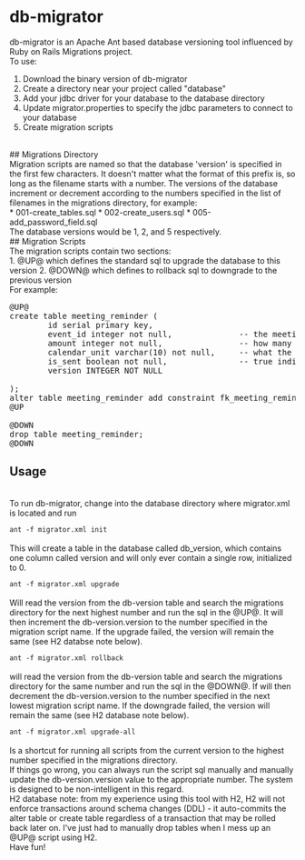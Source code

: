 # db-migrator

db-migrator is an Apache Ant based database versioning tool influenced by Ruby on Rails Migrations project.
<br/>
To use:
<br/>
1. Download the binary version of db-migrator
2. Create a directory near your project called "database"
3. Add your jdbc driver for your database to the database directory
4. Update migrator.properties to specify the jdbc parameters to connect to your database
5. Create migration scripts
<br/>
## Migrations Directory
<br/>
Migration scripts are named so that the database 'version' is specified in the first few characters.  It doesn't matter what the format of this prefix is, so long as the filename starts with a number.  The versions of the database increment or decrement according to the numbers specified in the list of filenames in the migrations directory, for example:
<br/>
* 001-create_tables.sql
* 002-create_users.sql
* 005-add_password_field.sql
<br/>
The database versions would be 1, 2, and 5 respectively.
<br/>
## Migration Scripts
<br/>
The migration scripts contain two sections: 
<br/>
1. @UP@ which defines the standard sql to upgrade the database to this version
2. @DOWN@ which defines to rollback sql to downgrade to the previous version
<br/>
For example:

<pre>
@UP@
create table meeting_reminder (
        id serial primary key,
        event_id integer not null,              -- the meeting this reminder is for
        amount integer not null,                -- how many days/hours/weeks before to remind
        calendar_unit varchar(10) not null,     -- what the amount is: days/weeks/hours
        is_sent boolean not null,               -- true indicates this reminder has been sent
        version INTEGER NOT NULL                                 

);
alter table meeting_reminder add constraint fk_meeting_reminder_event foreign key (event_id) references event (id);
@UP

@DOWN
drop table meeting_reminder;
@DOWN
</pre>
## Usage
<br/>
To run db-migrator, change into the database directory where migrator.xml is located and run
<br/>
<code>
ant -f migrator.xml init  
</code>
<br/>
This will create a table in the database called db_version, which contains one column called version and will only ever contain a single row, initialized to 0.
<br/>
<code>
ant -f migrator.xml upgrade
</code>
<br/>
Will read the version from the db-version table and search the migrations directory for the next highest number and run the sql in the @UP@.  It will then increment the db-version.version to the number specified in the migration script name.  If the upgrade failed, the version will remain the same (see H2 databse note below).
<br/>
<code>
ant -f migrator.xml rollback
</code>
<br/>
will read the version from the db-version table and search the migrations directory for the same number and run the sql in the @DOWN@.  If will then decrement the db-version.version to the number specified in the next lowest migration script name.  If the downgrade failed, the version will remain the same (see H2 database note below).
<br/>
<code>
ant -f migrator.xml upgrade-all
</code>
<br/>
Is a shortcut for running all scripts from the current version to the highest number specified in the migrations directory.
<br/>
If things go wrong, you can always run the script sql manually and manually update the db-version.version value to the appropriate number.  The system is designed to be non-intelligent in this regard.
<br/>
H2 database note:  from my experience using this tool with H2, H2 will not enforce transactions around schema changes (DDL) - it auto-commits the alter table or create table regardless of a transaction that may be rolled back later on.  I've just had to manually drop tables when I mess up an @UP@ script using H2.
<br/>
Have fun!